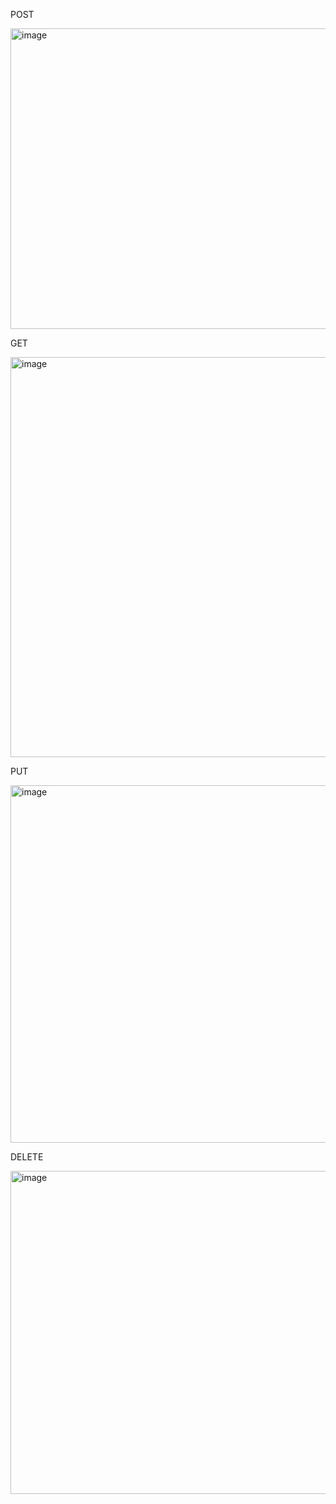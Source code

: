 POST

<img width="940" height="481" alt="image" src="https://github.com/user-attachments/assets/5b0d6544-753c-481b-a2a8-55744711ff29" />

GET

<img width="940" height="640" alt="image" src="https://github.com/user-attachments/assets/48fba666-678b-46a5-9a12-2f56902ee74b" />

PUT

<img width="940" height="572" alt="image" src="https://github.com/user-attachments/assets/896a683e-e71d-44c8-93f1-108aa04747a2" />

DELETE

<img width="940" height="517" alt="image" src="https://github.com/user-attachments/assets/77d32835-8738-4c88-a347-be53c0bd9309" />



